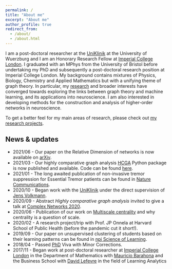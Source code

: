 ```yaml
---
permalink: /
title: "About me"
excerpt: "About me"
author_profile: true
redirect_from:
  - /about/
  - /about.html
---
```


I am a post-doctoral researcher at the [UniKlinik](https://www.ukw.de/startseite/) at the University of Wuerzburg and I am an Honorary Research Fellow at [Imperial College London](https://www.imperial.ac.uk/). I graduated with an MPhys from the University of Bristol before undertaking my PhD and subsequently a post-doctoral research position at Imperial College London. My background contains mixtures of Physics, Biology, Chemistry and Applied Mathematics but with a unifying theme of graph theory. In particular, my [research](research) and broader interests have converged towards exploring the links between graph theory and machine learning, and its applications into neuroscience. I am also interested in developing methods for the construction and analysis of higher-order networks in neuroscience.

To get a better feel for my main areas of research, please check out [my research projects](../research).

## News & updates

* 2021/06 - Our paper on the Relative Dimension of networks is now available on [arXiv](https://arxiv.org/abs/2106.05368).
* 2021/03 - Our highly comparative graph analysis [HCGA](https://doi.org/10.1016/j.patter.2021.100227) Python package is now published and available. Code can be found [here](https://github.com/barahona-research-group/hcga).
* 2021/01 - The long awaited publication of non-invasive tremor suppression for Essential Tremor patients can be found in [Nature Communications](https://doi.org/10.1038/s41467-020-20581-7).
* 2020/10 - Began work with the [UniKlinik](https://www.ukw.de/startseite/) under the direct supervision of [Jens Volkmann](https://scholar.google.de/citations?user=GMAaL6UAAAAJ&hl=en).
* 2020/09 - Abstract <i> Highly comparative graph analysis</i> invited to give a talk at [Complex Networks 2020](https://complexnetworks.org/).
* 2020/06 - Publication of our work on [Multiscale centrality](https://doi.org/10.1103/PhysRevResearch.2.033104) and why centrality is a question of scale.
* 2020/02 - A research project/trip with Prof. JP Onnela at Harvard School of Public Health (before the pandemic cut it short!).
* 2019/09 - Our paper on unsupervised clustering of students based on their learning patterns can be found in [npj Science of Learning](https://doi.org/10.1038/s41539-019-0054-0).
* 2018/04 - Passed [PhD](https://spiral.imperial.ac.uk/handle/10044/1/68684) Viva with Minor Corrections.
* 2017/11 - Began work at post-doctoral researcher at [Imperial College London](https://www.imperial.ac.uk/) in the Department of Mathematics with [Mauricio Barahona](https://scholar.google.com/citations?user=weulBoAAAAAJ&hl=en) and the Business School with [David Lefevre](https://www.imperial.ac.uk/people/david.lefevre) in the field of Learning Analytics
